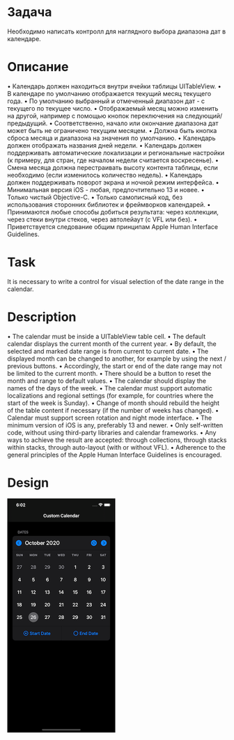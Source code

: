 # Задача
Необходимо написать контролл для наглядного выбора диапазона дат в календаре.

# Описание
• Календарь должен находиться внутри ячейки таблицы UITableView.
• В календаре по умолчанию отображается текущий месяц текущего года.
• По умолчанию выбранный и отмеченный диапазон дат - с текущего по текущее число.
• Отображаемый месяц можно изменить на другой, например с помощью кнопок переключения на следующий/предыдущий.
• Соответственно, начало или окончание диапазона дат может быть не ограничено текущим месяцем.
• Должна быть кнопка сброса месяца и диапазона на значения по умолчанию.
• Календарь должен отображать названия дней недели.
• Календарь должен поддерживать автоматические локализации и региональные настройки (к примеру, для стран, где началом недели считается воскресенье).
• Смена месяца должна перестраивать высоту контента таблицы, если необходимо (если изменилось количество недель).
• Календарь должен поддерживать поворот экрана и ночной режим интерфейса.
• Минимальная версия iOS - любая, предпочтительно 13 и новее.
• Только чистый Objective-C.
• Только самописный код, без использования сторонних библиотек и фреймворков календарей.
• Принимаются любые способы добиться результата: через коллекции, через стеки внутри стеков, через автолейаут (с VFL или без).
• Приветствуется следование общим принципам Apple Human Interface Guidelines. 

# Task
It is necessary to write a control for visual selection of the date range in the calendar.

# Description
• The calendar must be inside a UITableView table cell.
• The default calendar displays the current month of the current year.
• By default, the selected and marked date range is from current to current date.
• The displayed month can be changed to another, for example by using the next / previous buttons.
• Accordingly, the start or end of the date range may not be limited to the current month.
• There should be a button to reset the month and range to default values.
• The calendar should display the names of the days of the week.
• The calendar must support automatic localizations and regional settings (for example, for countries where the start of the week is Sunday).
• Change of month should rebuild the height of the table content if necessary (if the number of weeks has changed).
• Calendar must support screen rotation and night mode interface.
• The minimum version of iOS is any, preferably 13 and newer.
• Only self-written code, without using third-party libraries and calendar frameworks.
• Any ways to achieve the result are accepted: through collections, through stacks within stacks, through auto-layout (with or without VFL).
• Adherence to the general principles of the Apple Human Interface Guidelines is encouraged.

# Design
![ScreenShot](design.png)
